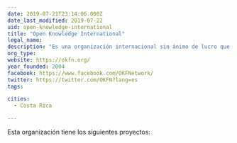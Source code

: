 ```yaml
---
date: 2019-07-21T23:14:06.000Z
date_last_modified: 2019-07-22
uid: open-knowledge-international
title: "Open Knowledge International"
legal_name: 
description: "Es una organización internacional sin ánimo de lucro que se enfoca en abrir los datos y la información a la sociedad con ayuda de otras organizaciones  para que la sociedad pueda usar los datos como forma de tomar medidas sobre los problemas sociales que nos competen."
org_type: 
website: https://okfn.org/
year_founded: 2004
facebook: https://www.facebook.com/OKFNetwork/
twitter: https://twitter.com/OKFN?lang=es
tags:

cities: 
  - Costa Rica

---
```


Esta organización tiene los siguientes proyectos:


